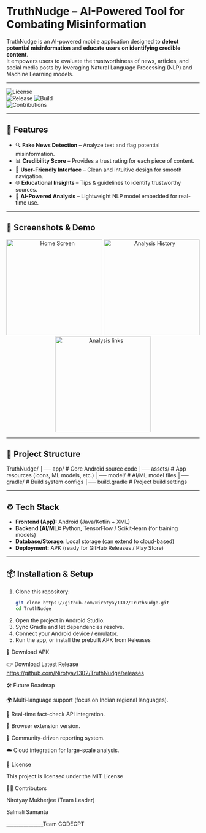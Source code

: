 # TruthNudge – AI-Powered Tool for Combating Misinformation

TruthNudge is an AI-powered mobile application designed to **detect potential misinformation** and **educate users on identifying credible content**.  
It empowers users to evaluate the trustworthiness of news, articles, and social media posts by leveraging Natural Language Processing (NLP) and Machine Learning models.

---
![License](https://img.shields.io/badge/License-MIT-green.svg)  
![Release](https://img.shields.io/github/v/release/Nirotyay1302/TruthNudge) 
![Build](https://img.shields.io/badge/Build-Android%20Studio-blue)  
![Contributions](https://img.shields.io/badge/Contributions-Welcome-orange)

---

## 🚀 Features
- 🔍 **Fake News Detection** – Analyze text and flag potential misinformation.  
- 📊 **Credibility Score** – Provides a trust rating for each piece of content.  
- 📱 **User-Friendly Interface** – Clean and intuitive design for smooth navigation.  
- 🌐 **Educational Insights** – Tips & guidelines to identify trustworthy sources.  
- 🧠 **AI-Powered Analysis** – Lightweight NLP model embedded for real-time use.  

---

## 📸 Screenshots & Demo

<p align="center">
  <img src="screenshots/home_screen.png" alt="Home Screen" width="250"/>
  <img src="screenshots/history_screen.png" alt="Analysis History" width="250"/>
  <img src="screenshots/check claim_screen.png" alt="Analysis links" width="250"/>
</p>

---

## 📂 Project Structure
TruthNudge/
│── app/ # Core Android source code
│── assets/ # App resources (icons, ML models, etc.)
│── model/ # AI/ML model files
│── gradle/ # Build system configs
│── build.gradle # Project build settings

---

## ⚙️ Tech Stack
- **Frontend (App):** Android (Java/Kotlin + XML)  
- **Backend (AI/ML):** Python, TensorFlow / Scikit-learn (for training models)  
- **Database/Storage:** Local storage (can extend to cloud-based)  
- **Deployment:** APK (ready for GitHub Releases / Play Store)  

---

## 📦 Installation & Setup
1. Clone this repository:
   ```bash
   git clone https://github.com/Nirotyay1302/TruthNudge.git
   cd TruthNudge
2. Open the project in Android Studio.
3. Sync Gradle and let dependencies resolve.
4. Connect your Android device / emulator.
5. Run the app, or install the prebuilt APK from Releases

📲 Download APK

👉 Download Latest Release
https://github.com/Nirotyay1302/TruthNudge/releases

🛠 Future Roadmap

🌍 Multi-language support (focus on Indian regional languages).

🔗 Real-time fact-check API integration.

🧩 Browser extension version.

👥 Community-driven reporting system.

☁️ Cloud integration for large-scale analysis.

📜 License

This project is licensed under the MIT License

👨‍💻 Contributors

Nirotyay Mukherjee (Team Leader)

Salmali Samanta 

_______________Team CODEGPT
